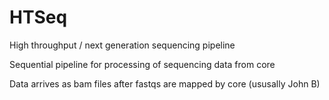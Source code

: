# HTSeq
High throughput / next generation sequencing pipeline

Sequential pipeline for processing of sequencing data from core

Data arrives as bam files after fastqs are mapped by core (ususally John B)
